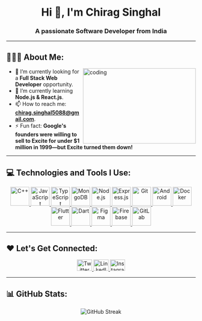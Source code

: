 <h1 align="center">Hi 👋, I'm Chirag Singhal</h1>
<h3 align="center">A passionate Software Developer from India</h3>

---

## 👨🏻‍💻 About Me:
<img align="right" alt="coding" width="300" height="200" src="https://media3.giphy.com/media/v1.Y2lkPTc5MGI3NjExZWYzMzY3N2RkMTJhOGJhYTk4OTI3NmJhZTg4ZTBiNTY1ZjcyNWQ2MyZlcD12MV9pbnRlcm5hbF9naWZzX2dpZklkJmN0PWc/qgQUggAC3Pfv687qPC/giphy.gif">

- 🔭 I’m currently looking for a **Full Stack Web Developer** opportunity.  
- 🌱 I’m currently learning **Node.js & React.js**.  
- 📫 How to reach me: **chirag.singhal5088@gmail.com**.  
- ⚡ Fun fact: **Google's founders were willing to sell to Excite for under $1 million in 1999—but Excite turned them down!**  

---

## 💻 Technologies and Tools I Use:
<p align="center">
  <a href="https://www.cplusplus.com/" target="_blank">
    <img src="https://profilinator.rishav.dev/skills-assets/cplusplus-original.svg" alt="C++" height="50" />
  </a>
  <a href="https://www.javascript.com/" target="_blank">
    <img src="https://profilinator.rishav.dev/skills-assets/javascript-original.svg" alt="JavaScript" height="50" />
  </a>
  <a href="https://www.typescriptlang.org/" target="_blank">
    <img src="https://profilinator.rishav.dev/skills-assets/typescript-original.svg" alt="TypeScript" height="50" />
  </a>
  <a href="https://www.mongodb.com/" target="_blank">
    <img src="https://profilinator.rishav.dev/skills-assets/mongodb-original-wordmark.svg" alt="MongoDB" height="50" />
  </a>
  <a href="https://nodejs.org/" target="_blank">
    <img src="https://profilinator.rishav.dev/skills-assets/nodejs-original-wordmark.svg" alt="Node.js" height="50" />
  </a>
  <a href="https://expressjs.com/" target="_blank">
    <img src="https://profilinator.rishav.dev/skills-assets/express-original-wordmark.svg" alt="Express.js" height="50" />
  </a>
  <a href="https://git-scm.com/" target="_blank">
    <img src="https://profilinator.rishav.dev/skills-assets/git-scm-icon.svg" alt="Git" height="50" />
  </a>
  <a href="https://developer.android.com/" target="_blank">
    <img src="https://profilinator.rishav.dev/skills-assets/android-original-wordmark.svg" alt="Android" height="50" />
  </a>
  <a href="https://www.docker.com/" target="_blank">
    <img src="https://profilinator.rishav.dev/skills-assets/docker-original-wordmark.svg" alt="Docker" height="50" />
  </a>
  <a href="https://flutter.dev/" target="_blank">
    <img src="https://profilinator.rishav.dev/skills-assets/flutterio-icon.svg" alt="Flutter" height="50" />
  </a>
  <a href="https://dart.dev/" target="_blank">
    <img src="https://profilinator.rishav.dev/skills-assets/dartlang-icon.svg" alt="Dart" height="50" />
  </a>
  <a href="https://www.figma.com/" target="_blank">
    <img src="https://profilinator.rishav.dev/skills-assets/figma-icon.svg" alt="Figma" height="50" />
  </a>
  <a href="https://firebase.google.com/" target="_blank">
    <img src="https://profilinator.rishav.dev/skills-assets/firebase.png" alt="Firebase" height="50" />
  </a>
  <a href="https://about.gitlab.com/" target="_blank">
    <img src="https://profilinator.rishav.dev/skills-assets/gitlab.svg" alt="GitLab" height="50" />
  </a>
</p>

---

## ❤️ Let's Get Connected:
<p align="center">
  <a href="https://twitter.com/chirag_singhal2" target="_blank">
    <img src="https://raw.githubusercontent.com/rahuldkjain/github-profile-readme-generator/master/src/images/icons/Social/twitter.svg" alt="Twitter" height="30" width="40" />
  </a>
  <a href="https://www.linkedin.com/in/chiragsinghal2001/" target="_blank">
    <img src="https://raw.githubusercontent.com/rahuldkjain/github-profile-readme-generator/master/src/images/icons/Social/linked-in-alt.svg" alt="LinkedIn" height="30" width="40" />
  </a>
  <a href="https://www.instagram.com/chirag_singhal_2001/" target="_blank">
    <img src="https://raw.githubusercontent.com/rahuldkjain/github-profile-readme-generator/master/src/images/icons/Social/instagram.svg" alt="Instagram" height="30" width="40" />
  </a>
</p>

---

## 📊 GitHub Stats:
<p align="center">
  <img src="https://streak-stats.demolab.com/?user=chiragsinghal2001&theme=react&hide_border=true" alt="GitHub Streak" />
</p>

